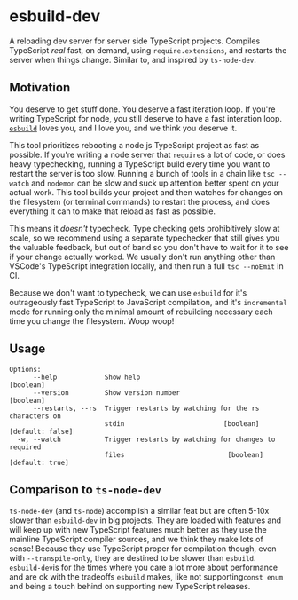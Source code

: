 # esbuild-dev

A reloading dev server for server side TypeScript projects. Compiles TypeScript _real_ fast, on demand, using `require.extensions`, and restarts the server when things change. Similar to, and inspired by `ts-node-dev`.

## Motivation

You deserve to get stuff done. You deserve a fast iteration loop. If you're writing TypeScript for node, you still deserve to have a fast interation loop. [`esbuild`](https://github.com/evanw/esbuild) loves you, and I love you, and we think you deserve it.

This tool prioritizes rebooting a node.js TypeScript project as fast as possible. If you're writing a node server that `require`s a lot of code, or does heavy typechecking, running a TypeScript build every time you want to restart the server is too slow. Running a bunch of tools in a chain like `tsc --watch` and `nodemon` can be slow and suck up attention better spent on your actual work. This tool builds your project and then watches for changes on the filesystem (or terminal commands) to restart the process, and does everything it can to make that reload as fast as possible.

This means it _doesn't_ typecheck. Type checking gets prohibitively slow at scale, so we recommend using a separate typechecker that still gives you the valuable feedback, but out of band so you don't have to wait for it to see if your change actually worked. We usually don't run anything other than VSCode's TypeScript integration locally, and then run a full `tsc --noEmit` in CI.

Because we don't want to typecheck, we can use `esbuild` for it's outrageously fast TypeScript to JavaScript compilation, and it's `incremental` mode for running only the minimal amount of rebuilding necessary each time you change the filesystem. Woop woop!

## Usage

```text
Options:
      --help            Show help                                      [boolean]
      --version         Show version number                            [boolean]
      --restarts, --rs  Trigger restarts by watching for the rs characters on
                        stdin                         [boolean] [default: false]
  -w, --watch           Trigger restarts by watching for changes to required
                        files                          [boolean] [default: true]
```

## Comparison to `ts-node-dev`

`ts-node-dev` (and `ts-node`) accomplish a similar feat but are often 5-10x slower than `esbuild-dev` in big projects. They are loaded with features and will keep up with new TypeScript features much better as they use the mainline TypeScript compiler sources, and we think they make lots of sense! Because they use TypeScript proper for compilation though, even with `--transpile-only`, they are destined to be slower than `esbuild`. `esbuild-dev`is for the times where you care a lot more about performance and are ok with the tradeoffs `esbuild` makes, like not supporting`const enum` and being a touch behind on supporting new TypeScript releases.

